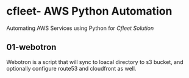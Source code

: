 # cfleet- AWS Python Automation
Automating AWS Services using Python for *Cfleet Solution*

## 01-webotron

Webotron is a script that will sync to loacal directory to s3 bucket, and optionally configure route53 and cloudfront as well. 
